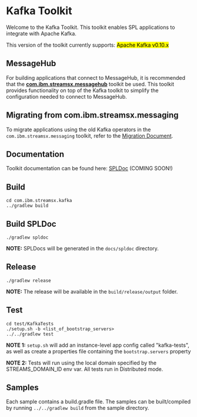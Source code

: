 # Kafka Toolkit

Welcome to the Kafka Toolkit. This toolkit enables SPL applications to integrate with Apache Kafka. 

This version of the toolkit currently supports: <mark>Apache Kafka v0.10.x</mark>

## MessageHub

For building applications that connect to MessageHub, it is recommended that the [**com.ibm.streamsx.messagehub**](https://github.com/IBMStreams/streamsx.messagehub) toolkit be used. This toolkit provides functionality on top of the Kafka toolkit to simplify the configuration needed to connect to MessageHub. 


## Migrating from com.ibm.streamsx.messaging

To migrate applications using the old Kafka operators in the `com.ibm.streamsx.messaging` toolkit, refer to the [Migration Document](https://github.com/IBMStreams/streamsx.kafka/wiki/Migration-Document-(Messaging-Toolkit-to-Kafka-Toolkit)).


## Documentation 

Toolkit documentation can be found here: [SPLDoc](https://ibmstreams.github.io/streamsx.kafka/) (COMING SOON!)


## Build

```
cd com.ibm.streamsx.kafka
../gradlew build
```

## Build SPLDoc

```
./gradlew spldoc
```

**NOTE:** SPLDocs will be generated in the `docs/spldoc` directory.


## Release
```
./gradlew release
```

**NOTE:** The release will be available in the `build/release/output` folder. 


## Test

```
cd test/KafkaTests
./setup.sh -b <list_of_bootstrap_servers>
../../gradlew test
```

**NOTE 1:** `setup.sh` will add an instance-level app config called "kafka-tests", as well as create a properties file containing the `bootstrap.servers` property

**NOTE 2:** Tests will run using the local domain specified by the STREAMS_DOMAIN_ID env var. All tests run in Distributed mode.


## Samples

Each sample contains a build.gradle file. The samples can be built/compiled by running `../../gradlew build` from the sample directory. 
